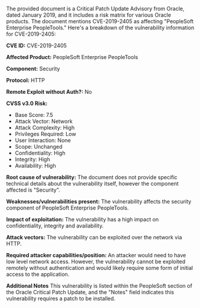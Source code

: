 The provided document is a Critical Patch Update Advisory from Oracle, dated January 2019, and it includes a risk matrix for various Oracle products. The document mentions CVE-2019-2405 as affecting "PeopleSoft Enterprise PeopleTools." Here's a breakdown of the vulnerability information for CVE-2019-2405:

**CVE ID:** CVE-2019-2405

**Affected Product:** PeopleSoft Enterprise PeopleTools

**Component:** Security

**Protocol:** HTTP

**Remote Exploit without Auth?:** No

**CVSS v3.0 Risk:**
*   Base Score: 7.5
*   Attack Vector: Network
*   Attack Complexity: High
*   Privileges Required: Low
*   User Interaction: None
*   Scope: Unchanged
*   Confidentiality: High
*   Integrity: High
*   Availability: High

**Root cause of vulnerability:** The document does not provide specific technical details about the vulnerability itself, however the component affected is "Security".

**Weaknesses/vulnerabilities present:** The vulnerability affects the security component of PeopleSoft Enterprise PeopleTools.

**Impact of exploitation:** The vulnerability has a high impact on confidentiality, integrity and availability.

**Attack vectors:** The vulnerability can be exploited over the network via HTTP.

**Required attacker capabilities/position:** An attacker would need to have low level network access. However, the vulnerability cannot be exploited remotely without authentication and would likely require some form of initial access to the application.

**Additional Notes**
This vulnerability is listed within the PeopleSoft section of the Oracle Critical Patch Update, and the "Notes" field indicates this vulnerability requires a patch to be installed.